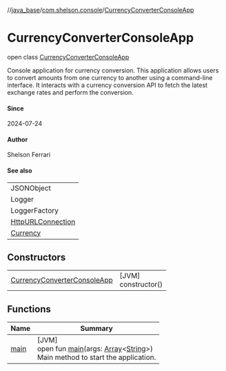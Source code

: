 //[java_base](../../../index.md)/[com.shelson.console](../index.md)/[CurrencyConverterConsoleApp](index.md)

# CurrencyConverterConsoleApp

open class [CurrencyConverterConsoleApp](index.md)

Console application for currency conversion. This application allows users to convert amounts from one currency to another using a command-line interface. It interacts with a currency conversion API to fetch the latest exchange rates and perform the conversion.

#### Since

2024-07-24

#### Author

Shelson Ferrari

#### See also

| |
|---|
| JSONObject |
| Logger |
| LoggerFactory |
| [HttpURLConnection](https://docs.oracle.com/javase/8/docs/api/java/net/HttpURLConnection.html) |
| [Currency](../../com.shelson.domain.model/-currency/index.md) |

## Constructors

| | |
|---|---|
| [CurrencyConverterConsoleApp](-currency-converter-console-app.md) | [JVM]<br>constructor() |

## Functions

| Name | Summary |
|---|---|
| [main](main.md) | [JVM]<br>open fun [main](main.md)(args: [Array](https://kotlinlang.org/api/latest/jvm/stdlib/kotlin/-array/index.html)&lt;[String](https://docs.oracle.com/javase/8/docs/api/java/lang/String.html)&gt;)<br>Main method to start the application. |
